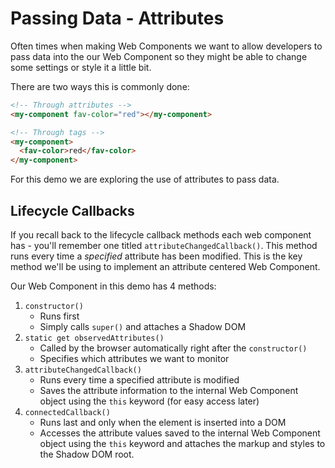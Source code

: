 # Passing Data - Attributes

Often times when making Web Components we want to allow developers to pass data into the our Web Component so they might be able to change some settings or style it a little bit.

There are two ways this is commonly done:

```html
<!-- Through attributes -->
<my-component fav-color="red"></my-component>

<!-- Through tags -->
<my-component>
  <fav-color>red</fav-color>
</my-component>
```

For this demo we are exploring the use of attributes to pass data.

## Lifecycle Callbacks

If you recall back to the lifecycle callback methods each web component has - you'll remember one titled `attributeChangedCallback()`. This method runs every time a *specified* attribute has been modified. This is the key method we'll be using to implement an attribute centered Web Component.

Our Web Component in this demo has 4 methods:

1. `constructor()`
    - Runs first
    - Simply calls `super()` and attaches a Shadow DOM
2. `static get observedAttributes()`
    - Called by the browser automatically right after the `constructor()`
    - Specifies which attributes we want to monitor
3. `attributeChangedCallback()`
    - Runs every time a specified attribute is modified
    - Saves the attribute information to the internal Web Component object using the `this` keyword (for easy access later)
4. `connectedCallback()`
    - Runs last and only when the element is inserted into a DOM
    - Accesses the attribute values saved to the internal Web Component object using the `this` keyword and attaches the markup and styles to the Shadow DOM root.
